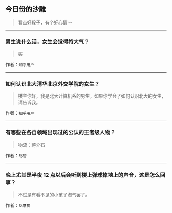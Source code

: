 ## 今日份的沙雕

> 看点好段子，有个好心情～


 
---

### 男生说什么话，女生会觉得特大气？

> 买


作者：`知乎用户`

---

### 如何认识北大清华北京外交学院的女生？

> 楼主你好，我是北大计算机系的男生，如果你学会了如何认识北大的女生，请告诉我。


作者：`知乎用户`

---

### 有哪些在各自领域出现过的公认的王者级人物？

> 物流：蒋介石


作者：`尽管`

---

### 晚上尤其是半夜 12 点以后会听到楼上弹球掉地上的声音，这是怎么回事？

> 不过是有看不见的小孩子淘气罢了。


作者：`岳意贺`
